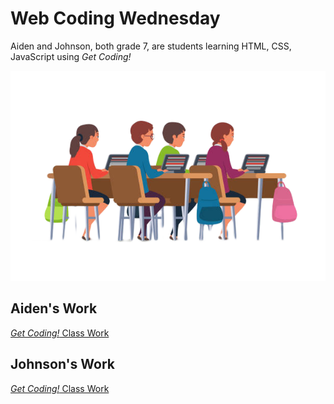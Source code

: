 # Web Coding Wednesday

Aiden and Johnson, both grade 7,  are students learning HTML, CSS, JavaScript using *Get Coding!*

![Pupils in classroom flat illustration. Children sitting at desks. University, college education. Students using laptops. Boys and girls cartoon characters wearing uniform. Classmates at lesson, class](istockphoto-1144461763-612x612.png)

## Aiden's Work

[*Get Coding!* Class Work](./aiden)

## Johnson's Work

[*Get Coding!* Class Work](./johnson)
